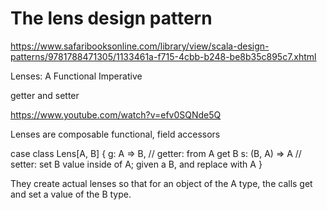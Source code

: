 # The lens design pattern

https://www.safaribooksonline.com/library/view/scala-design-patterns/9781788471305/1133461a-f715-4cbb-b248-be8b35c895c7.xhtml

Lenses: A Functional Imperative

getter and setter

https://www.youtube.com/watch?v=efv0SQNde5Q

Lenses are composable functional, field accessors

case class Lens[A, B] {
  g: A => B,      // getter: from A get B
  s: (B, A) => A  // setter: set B value inside of A; given a B, and replace with A 
}

They create actual lenses so that for an object of the A type, the calls get and set a value of the B type.
